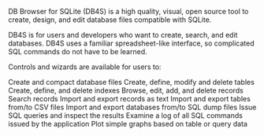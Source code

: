 DB Browser for SQLite (DB4S) is a high quality, visual, open source tool to create, design, and edit database files compatible with SQLite.

DB4S is for users and developers who want to create, search, and edit databases. DB4S uses a familiar spreadsheet-like interface, so complicated SQL commands do not have to be learned.

Controls and wizards are available for users to:

Create and compact database files
Create, define, modify and delete tables
Create, define, and delete indexes
Browse, edit, add, and delete records
Search records
Import and export records as text
Import and export tables from/to CSV files
Import and export databases from/to SQL dump files
Issue SQL queries and inspect the results
Examine a log of all SQL commands issued by the application
Plot simple graphs based on table or query data
